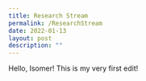 ```yaml
---
title: Research Stream
permalink: /ResearchStream
date: 2022-01-13
layout: post
description: ""
---
```


Hello, Isomer! This is my very first edit! 
